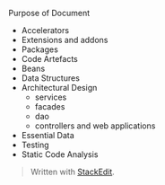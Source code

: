 Purpose of Document

 - Accelerators
 - Extensions and addons
 - Packages
 - Code Artefacts
 - Beans
 - Data Structures
 - Architectural Design
	 - services 
	 - facades 
	 - dao
	 - controllers and web applications
 - Essential Data
 - Testing
 - Static Code Analysis

> Written with [StackEdit](https://stackedit.io/).
<!--stackedit_data:
eyJoaXN0b3J5IjpbLTEwNjk4MDQ4MjAsLTM0OTY1NjgyMywtOD
kyNzMwNjU5XX0=
-->